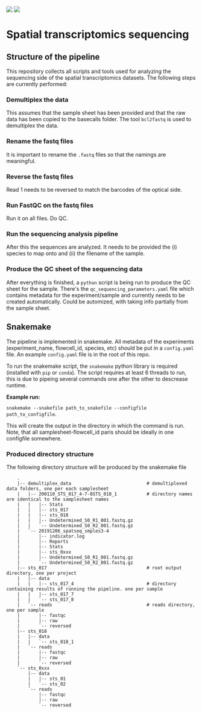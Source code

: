 <a href="https://pypi.org/project/spacemake/">
   <img src="https://img.shields.io/pypi/v/spacemake.svg" / ></a>
   
<a href="https://spacemake.readthedocs.io/">
   <img src="https://readthedocs.org/projects/spacemake/badge/?version=latest" / ></a>


# Spatial transcriptomics sequencing

## Structure of the pipeline

This repository collects all scripts and tools used for analyzing the sequencing side of the spatial transcriptomics datasets. The following steps are currently performed:

### Demultiplex the data
This assumes that the sample sheet has been provided and that the raw data has been copied to the basecalls folder. The tool `bcl2fastq` is used to demultiplex the data.

### Rename the fastq files
It is important to rename the `.fastq` files so that the namings are meaningful.

### Reverse the fastq files
Read 1 needs to be reversed to match the barcodes of the optical side.

### Run FastQC on the fastq files
Run it on all files. Do QC.

### Run the sequencing analysis pipeline
After this the sequences are analyzed. It needs to be provided the (i) species to map onto and (ii) the filename of the sample. 

### Produce the QC sheet of the sequencing data
After everything is finished, a `python` script is being run to produce the QC sheet for the sample. There's the `qc_sequencing_parameters.yaml` file which contains metadata for the experiment/sample and currently needs to be created automatically. Could be automized, with taking info partially from the sample sheet.

## Snakemake

The pipeline is implemented in snakemake. All metadata of the experiments (experiment\_name, flowcell\_id, species, etc) should be put in a `config.yaml` file. An example `config.yaml` file is in the root of this repo.

To run the snakemake script, the `snakemake` python library is required (installed with `pip` or `conda`). The script requires at least 6 threads to run, this is due to pipeing several commands one after the other to descrease runtime.

**Example run:**

`snakemake --snakefile path_to_snakefile --configfile path_to_configfile`.

This will create the output in the directory in which the command is run. Note, that all samplesheet-flowcell_id paris should be ideally in one configfile somewhere.

### Produced directory structure

The following directory structure will be produced by the snakemake file

        .
        |-- demultiplex_data                            # demultiplexed data folders, one per each samplesheet
        |   |-- 200110_STS_017_4-7-8STS_018_1           # directory names are identical to the samplesheet names
        |   |   |-- Stats
        |   |   |-- sts_017
        |   |   |-- sts_018
        |   |   |-- Undetermined_S0_R1_001.fastq.gz
        |   |   `-- Undetermined_S0_R2_001.fastq.gz
        |   `-- 20191206_spatseq_smples3-4
        |       |-- indicator.log
        |       |-- Reports
        |       |-- Stats
        |       |-- sts_0xxx
        |       |-- Undetermined_S0_R1_001.fastq.gz
        |       `-- Undetermined_S0_R2_001.fastq.gz
        |-- sts_017                                     # root output directory, one per project
        |   |-- data
        |   |   |-- sts_017_4                           # directory containing results of running the pipeline. one per sample 
        |   |   |-- sts_017_7
        |   |   `-- sts_017_8
        |   `-- reads                                   # reads directory, one per sample
        |       |-- fastqc
        |       |-- raw
        |       `-- reversed
        |-- sts_018
        |   |-- data
        |   |   `-- sts_018_1
        |   `-- reads
        |       |-- fastqc
        |       |-- raw
        |       `-- reversed
        `-- sts_0xxx
            |-- data
            |   |-- sts_01
            |   `-- sts_02
            `-- reads
                |-- fastqc
                |-- raw
                `-- reversed
